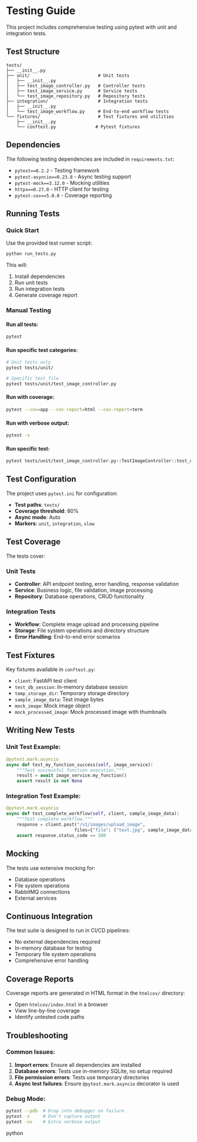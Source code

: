 # Testing Guide

This project includes comprehensive testing using pytest with unit and integration tests.

## Test Structure

```
tests/
├── __init__.py
├── unit/                          # Unit tests
│   ├── __init__.py
│   ├── test_image_controller.py   # Controller tests
│   ├── test_image_service.py      # Service tests
│   └── test_image_repository.py   # Repository tests
├── integration/                   # Integration tests
│   ├── __init__.py
│   └── test_image_workflow.py     # End-to-end workflow tests
└── fixtures/                      # Test fixtures and utilities
    ├── __init__.py
    └── conftest.py               # Pytest fixtures
```

## Dependencies

The following testing dependencies are included in `requirements.txt`:

- `pytest==8.2.2` - Testing framework
- `pytest-asyncio==0.23.8` - Async testing support
- `pytest-mock==3.12.0` - Mocking utilities
- `httpx==0.27.0` - HTTP client for testing
- `pytest-cov==5.0.0` - Coverage reporting

## Running Tests

### Quick Start

Use the provided test runner script:

```bash
python run_tests.py
```

This will:
1. Install dependencies
2. Run unit tests
3. Run integration tests
4. Generate coverage report

### Manual Testing

#### Run all tests:
```bash
pytest
```

#### Run specific test categories:
```bash
# Unit tests only
pytest tests/unit/

# Specific test file
pytest tests/unit/test_image_controller.py
```

#### Run with coverage:
```bash
pytest --cov=app --cov-report=html --cov-report=term
```

#### Run with verbose output:
```bash
pytest -v
```

#### Run specific test:
```bash
pytest tests/unit/test_image_controller.py::TestImageController::test_upload_image_success -v
```

## Test Configuration

The project uses `pytest.ini` for configuration:

- **Test paths**: `tests/`
- **Coverage threshold**: 80%
- **Async mode**: Auto
- **Markers**: `unit`, `integration`, `slow`

## Test Coverage

The tests cover:

### Unit Tests
- **Controller**: API endpoint testing, error handling, response validation
- **Service**: Business logic, file validation, image processing
- **Repository**: Database operations, CRUD functionality

### Integration Tests
- **Workflow**: Complete image upload and processing pipeline
- **Storage**: File system operations and directory structure
- **Error Handling**: End-to-end error scenarios

## Test Fixtures

Key fixtures available in `conftest.py`:

- `client`: FastAPI test client
- `test_db_session`: In-memory database session
- `temp_storage_dir`: Temporary storage directory
- `sample_image_data`: Test image bytes
- `mock_image`: Mock image object
- `mock_processed_image`: Mock processed image with thumbnails

## Writing New Tests

### Unit Test Example:
```python
@pytest.mark.asyncio
async def test_my_function_success(self, image_service):
    """Test successful function execution."""
    result = await image_service.my_function()
    assert result is not None
```

### Integration Test Example:
```python
@pytest.mark.asyncio
async def test_complete_workflow(self, client, sample_image_data):
    """Test complete workflow."""
    response = client.post("/v1/images/upload_image", 
                          files={"file": ("test.jpg", sample_image_data, "image/jpeg")})
    assert response.status_code == 200
```

## Mocking

The tests use extensive mocking for:
- Database operations
- File system operations
- RabbitMQ connections
- External services

## Continuous Integration

The test suite is designed to run in CI/CD pipelines:
- No external dependencies required
- In-memory database for testing
- Temporary file system operations
- Comprehensive error handling

## Coverage Reports

Coverage reports are generated in HTML format in the `htmlcov/` directory:
- Open `htmlcov/index.html` in a browser
- View line-by-line coverage
- Identify untested code paths

## Troubleshooting

### Common Issues:

1. **Import errors**: Ensure all dependencies are installed
2. **Database errors**: Tests use in-memory SQLite, no setup required
3. **File permission errors**: Tests use temporary directories
4. **Async test failures**: Ensure `@pytest.mark.asyncio` decorator is used

### Debug Mode:
```bash
pytest --pdb  # Drop into debugger on failure
pytest -s     # Don't capture output
pytest -vv    # Extra verbose output
```
python